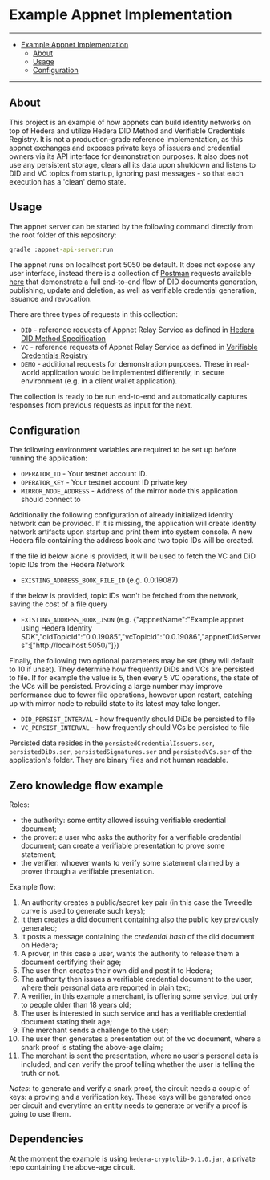 # Example Appnet Implementation

---
- [Example Appnet Implementation](#example-appnet-implementation)
  - [About](#about)
  - [Usage](#usage)
  - [Configuration](#configuration)

---

## About

This project is an example of how appnets can build identity networks on top of Hedera and utilize Hedera DID Method and Verifiable Credentials Registry. It is not a production-grade reference implementation, as this appnet exchanges and exposes private keys of issuers and credential owners via its API interface for demonstration purposes. It also does not use any persistent storage, clears all its data upon shutdown and listens to DID and VC topics from startup, ignoring past messages - so that each execution has a 'clean' demo state.

## Usage

The appnet server can be started by the following command directly from the root folder of this repository:

```cmd
gradle :appnet-api-server:run
```

The appnet runs on localhost port 5050 be default. It does not expose any user interface, instead there is a collection of [Postman][postman] requests available [here](/examples/appnet-api-server/postman-example-requests/e2e-flow.postman_collection) that demonstrate a full end-to-end flow of DID documents generation, publishing, update and deletion, as well as verifiable credential generation, issuance and revocation.

There are three types of requests in this collection:

- `DID` - reference requests of Appnet Relay Service as defined in [Hedera DID Method Specification][did-method-spec]
- `VC` - reference requests of Appnet Relay Service as defined in [Verifiable Credentials Registry](/docs/vc-specification.md)
- `DEMO` - additional requests for demonstration purposes. These in real-world application would be implemented differently, in secure environment (e.g. in a client wallet application).

The collection is ready to be run end-to-end and automatically captures responses from previous requests as input for the next.

## Configuration

The following environment variables are required to be set up before running the application:

- `OPERATOR_ID` - Your testnet account ID.
- `OPERATOR_KEY` - Your testnet account ID private key
- `MIRROR_NODE_ADDRESS` - Address of the mirror node this application should connect to


Additionally the following configuration of already initialized identity network can be provided.
If it is missing, the application will create identity network artifacts upon startup and print them into system console. A new Hedera file containing the address book and two topic IDs will be created.

If the file id below alone is provided, it will be used to fetch the VC and DiD topic IDs from the Hedera Network
- `EXISTING_ADDRESS_BOOK_FILE_ID` (e.g. 0.0.19087)

If the below is provided, topic IDs won't be fetched from the network, saving the cost of a file query
- `EXISTING_ADDRESS_BOOK_JSON` (e.g. {"appnetName":"Example appnet using Hedera Identity SDK","didTopicId":"0.0.19085","vcTopicId":"0.0.19086","appnetDidServers":["http://localhost:5050/"]})

Finally, the following two optional parameters may be set (they will default to 10 if unset). They determine how frequently DiDs and VCs are persisted to file. If for example the value is 5, then every 5 VC operations, the state of the VCs will be persisted.
Providing a large number may improve performance due to fewer file operations, however upon restart, catching up with mirror node to rebuild state to its latest may take longer.

- `DID_PERSIST_INTERVAL` - how frequently should DiDs be persisted to file
- `VC_PERSIST_INTERVAL` - how frequently should VCs be persisted to file

Persisted data resides in the `persistedCredentialIssuers.ser`, `persistedDiDs.ser`, `persistedSignatures.ser` and `persistedVCs.ser` of the application's folder. They are binary files and not human readable.

## Zero knowledge flow example
Roles:
- the authority: some entity allowed issuing verifiable credential document;
- the prover: a user who asks the authority for a verifiable credential document; can create a verifiable presentation
to prove some statement;
- the verifier: whoever wants to verify some statement claimed by a prover through a verifiable presentation.

Example flow:
1. An authority creates a public/secret key pair (in this case the Tweedle curve is used to generate such keys);
2. It then creates a did document containing also the public key previously generated;
3. It posts a message containing the _credential hash_ of the did document on Hedera;
4. A prover, in this case a user, wants the authority to release them a document certifying their age;
5. The user then creates their own did and post it to Hedera;
6. The authority then issues a verifiable credential document to the user, where their personal data are reported in plain text;
7. A verifier, in this example a merchant, is offering some service, but only to people older than 18 years old;
8. The user is interested in such service and has a verifiable credential document stating their age;
9. The merchant sends a challenge to the user;
10. The user then generates a presentation out of the vc document, where a snark proof is stating the above-age claim;
11. The merchant is sent the presentation, where no user's personal data is included, and can verify the proof telling whether the user is telling the truth or not.

_Notes_: to generate and verify a snark proof, the circuit needs a couple of keys: a proving and a verification key. 
These keys will be generated once per circuit and everytime an entity needs to generate or verify a proof is going to use
them.

## Dependencies
At the moment the example is using `hedera-cryptolib-0.1.0.jar`, a private repo containing the above-age circuit.

[did-method-spec]: https://github.com/hashgraph/did-method
[postman]: https://www.postman.com/
